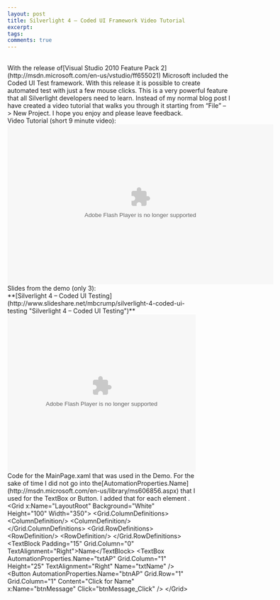```yaml
---
layout: post
title: Silverlight 4 – Coded UI Framework Video Tutorial
excerpt: 
tags: 
comments: true
---
```

<br>
With the release of[Visual Studio 2010 Feature Pack 2](http://msdn.microsoft.com/en-us/vstudio/ff655021) Microsoft included the Coded UI Test framework. With this release it is possible to create automated test with just a few mouse clicks. This is a very powerful feature that all Silverlight developers need to learn. Instead of my normal blog post I have created a video tutorial that walks you through it starting from “File” –> New Project. I hope you enjoy and please leave feedback.
<br>
Video Tutorial (short 9 minute video):
<br>
<embed width="600" height="361" type="application/x-shockwave-flash" allowfullscreen="true" allownetworking="all" wmode="transparent" src="http://static.photobucket.com/player.swf" flashvars="file=http%3A%2F%2Fvid1121.photobucket.com%2Falbums%2Fl508%2Fmbcrump%2FScreenCapture_12-11-201045608PM.mp4">
<br>
Slides from the demo (only 3):
<br>
<div style="width: 425px" id="__ss_6121431">**[Silverlight 4 – Coded UI Testing](http://www.slideshare.net/mbcrump/silverlight-4-coded-ui-testing "Silverlight 4 – Coded UI Testing")**<embed height="355" name="__sse6121431" type="application/x-shockwave-flash" width="425" src="http://static.slidesharecdn.com/swf/ssplayer2.swf?doc=silverlight4codedui-101211181425-phpapp02&stripped_title=silverlight-4-coded-ui-testing&userName=mbcrump" allowfullscreen="true" allowscriptaccess="always">
<br>
Code for the MainPage.xaml that was used in the Demo. For the sake of time I did not go into the[AutomationProperties.Name](http://msdn.microsoft.com/en-us/library/ms606856.aspx) that I used for the TextBox or Button. I added that for each element .
<br>
	&lt;Grid x:Name="LayoutRoot" Background="White" Height="100" Width="350"&gt;      	&lt;Grid.ColumnDefinitions&gt;          &lt;ColumnDefinition/&gt;          	&lt;ColumnDefinition/&gt;      &lt;/Grid.ColumnDefinitions&gt;      	&lt;Grid.RowDefinitions&gt;          &lt;RowDefinition/&gt;          &lt;RowDefinition/&gt;      	&lt;/Grid.RowDefinitions&gt;      &lt;TextBlock Padding="15" Grid.Column="0" 	TextAlignment="Right"&gt;Name&lt;/TextBlock&gt;      &lt;TextBox 	AutomationProperties.Name="txtAP" Grid.Column="1" Height="25" TextAlignment="Right" 	Name="txtName" /&gt;      &lt;Button AutomationProperties.Name="btnAP" Grid.Row="1" 	Grid.Column="1" Content="Click for Name"             x:Name="btnMessage" 	Click="btnMessage_Click" /&gt;  &lt;/Grid&gt;